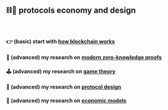 ## ⛓🧱 protocols economy and design


<br>



#### 👉 (basic) start with [how blockchain works](blockchains)
#### 💎 (advanced) my research on [modern zero-knowledge proofs](zkp)
#### 🕹 (advanced) my research on [game theory](game_theory)
#### 🛵 (advanced) my research on [protocol design](protocol_design)
#### 👾 (advanced) my research on [economic models](economic_models)


<br>
